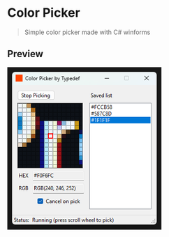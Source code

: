 # Color Picker

> Simple color picker made with C# winforms

## Preview
![Preview](./preview.png?v2)